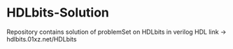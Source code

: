 # HDLbits-Solution
Repository contains solution of problemSet on HDLbits in verilog HDL
link -> hdlbits.01xz.net/HDLbits
